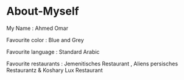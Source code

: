 # About-Myself 
My Name               : Ahmed Omar 

Favourite color       : Blue and Grey

Favourite language    : Standard Arabic

Favourite restaurants : Jemenitisches Restaurant , Aliens persisches Restaurantz & Koshary Lux Restaurant
